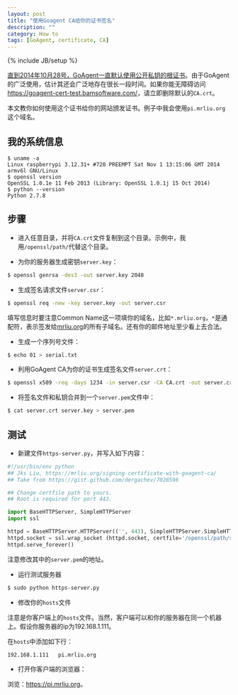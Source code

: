 ```yaml
---
layout: post
title: "使用Goagent CA给你的证书签名"
description: ""
category: How to
tags: [GoAgent, certificate, CA]
---
```

{% include JB/setup %}

[直到2014年10月28号，GoAgent一直默认使用公开私钥的根证书](https://github.com/goagent/goagent/commit/77c8e7f131f9eb7d857cded9c0bc2f662e80b78a)。由于GoAgent的广泛使用，估计其还会广泛地存在很长一段时间。如果你能无障碍访问<https://goagent-cert-test.bamsoftware.com/>，请立即删除默认的`CA.crt`。

本文教你如何使用这个证书给你的网站颁发证书。例子中我会使用`pi.mrliu.org`这个域名。

## 我的系统信息

~~~ shell
$ uname -a
Linux raspberrypi 3.12.31+ #720 PREEMPT Sat Nov 1 13:15:06 GMT 2014 armv6l GNU/Linux
$ openssl version
OpenSSL 1.0.1e 11 Feb 2013 (Library: OpenSSL 1.0.1j 15 Oct 2014)
$ python --version
Python 2.7.8
~~~

## 步骤

* 进入任意目录，并将`CA.crt`文件复制到这个目录。示例中，我用`/openssl/path/`代替这个目录。

* 为你的服务器生成密钥`server.key`：

~~~ sh
$ openssl genrsa -des3 -out server.key 2048
~~~

* 生成签名请求文件`server.csr`：

~~~ bash
$ openssl req -new -key server.key -out server.csr
~~~

填写信息时要注意Common Name这一项填你的域名，比如`*.mrliu.org`，`*`是通配符，表示签发给[mrliu.org](https://mrliu.org)的所有子域名。还有你的邮件地址至少看上去合法。

* 生成一个序列号文件：

~~~ bash
$ echo 01 > serial.txt
~~~

* 利用GoAgent CA为你的证书生成签名文件`server.crt`：

~~~ bash
$ openssl x509 -req -days 1234 -in server.csr -CA CA.crt -out server.crt -CAserial serial.txt
~~~

* 将签名文件和私钥合并到一个`server.pem`文件中：

~~~ bash
$ cat server.crt server.key > server.pem
~~~

## 测试

* 新建文件`https-server.py`，并写入如下内容：

~~~ python
#!/usr/bin/env python
## Jks Liu, https://mrliu.org/signing-certificate-with-goagent-ca/
## Take from https://gist.github.com/dergachev/7028596

## Change certfile path to yours.
## Root is required for port 443.

import BaseHTTPServer, SimpleHTTPServer
import ssl

httpd = BaseHTTPServer.HTTPServer(('', 443), SimpleHTTPServer.SimpleHTTPRequestHandler)
httpd.socket = ssl.wrap_socket (httpd.socket, certfile='/openssl/path/server.pem', server_side=True)
httpd.serve_forever()
~~~

注意修改其中的`server.pem`的地址。

* 运行测试服务器

~~~ bash
$ sudo python https-server.py
~~~

* 修改你的`hosts`文件

注意是你客户端上的`hosts`文件。当然，客户端可以和你的服务器在同一个机器上。假设你服务器的ip为192.168.1.111。

在`hosts`中添加如下行：

~~~
192.168.1.111   pi.mrliu.org
~~~

* 打开你客户端的浏览器：

浏览：<https://pi.mrliu.org>。
